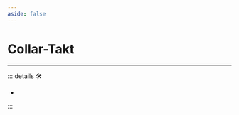 ```yaml
---
aside: false
---
```

# Collar-Takt

---

<!-- =================================================== -->
<!-- =================================================== -->
<!-- =================================================== -->
<!-- =================================================== -->
<!-- =================================================== -->
::: details 🛠

-

:::
